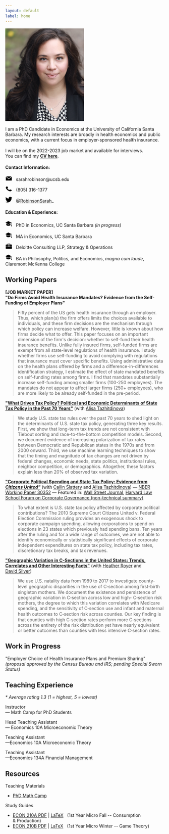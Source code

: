 ```yaml
---
layout: default
label: home
---
```


<div class="bio">
  <div class="profile">
    <img src="./assets/images/profile.jpg" alt="Profile Photo" width="250" height="293" style="margin:0; padding:0;"/>
  </div>
  <p>I am a PhD Candidate in Economics at the University of California Santa Barbara. My research interests are broadly in health economics and public economics, with a current focus in employer-sponsored health insurance. <br><br>
  I will be on the 2022-2023 job market and available for interviews. You&nbsp;can&nbsp;find my <a style="font-weight:bold" href="./Robinson_CV.pdf" target="_blank">CV&nbsp;here</a>.</p>
</div>


#### Contact Information:
<p class="indentbio"><img src="./assets/images/email.png" alt="" width="22" height="16"/> &nbsp; sarahrobinson@ucsb.edu </p>
<p class="indentbio"><img src="./assets/images/phone.png" alt="" width="22" height="16"/> &nbsp; (805) 316-1377 </p>
<p class="indentbio"><img src="./assets/images/twitter.png" alt="" width="22" height="18"/> &nbsp; <a href="https://twitter.com/RobinsonSarah_" target="_blank"> @RobinsonSarah_</a></p>

#### Education & Experience:
<p class="indentbio"><img src="./assets/images/education.png" alt="" width="22" height="19" /> &nbsp; PhD&nbsp;in&nbsp;Economics, UC&nbsp;Santa&nbsp;Barbara<em> (in&nbsp;progress)</em></p>
<p class="indentbio"><img src="./assets/images/education.png" alt="" width="22" height="19"/> &nbsp; MA&nbsp;in&nbsp;Economics, UC&nbsp;Santa&nbsp;Barbara&nbsp;</p>
<p class="indentbio"><img src="./assets/images/work.png" alt="" width="22" height="17" /> &nbsp; Deloitte&nbsp;Consulting&nbsp;LLP, Strategy&nbsp;&&nbsp;Operations</p>
<p class="indentbio"><img src="./assets/images/education.png" alt="" width="22" height="19"/> &nbsp; BA&nbsp;in&nbsp;Philosophy, Politics,&nbsp;and&nbsp;Economics, <em>magna&nbsp;cum&nbsp;laude</em>, Claremont&nbsp;McKenna&nbsp;College</p>


## Working Papers

**[JOB MARKET PAPER] <br> "Do Firms Avoid Health Insurance Mandates? Evidence from the Self-Funding of Employer Plans"**
> Fifty percent of the US gets health insurance through an employer. Thus, which plan(s) the firm offers limits the choices available to individuals, and these firm decisions are the mechanism through which policy can increase welfare. However, little is known about how firms decide what to offer. This paper focuses on an important dimension of the firm's decision: whether to self-fund their health insurance benefits. Unlike fully insured firms, self-funded firms are exempt from all state-level regulations of health insurance. I study whether firms use self-funding to avoid complying with regulations that insurance must cover specific benefits. Using administrative data on the health plans offered by firms and a difference-in-differences identification strategy, I estimate the effect of state mandated benefits on self-funding rates among firms. I find that mandates substantially increase self-funding among smaller firms (100-250 employees). The mandates do not appear to affect larger firms (250+ employees), who are more likely to be already self-funded in the pre-period.

<a style="font-weight:bold" href="https://papers.ssrn.com/sol3/papers.cfm?abstract_id=4035979" target="_blank">"What Drives Tax Policy? Political and Economic Determinants of State Tax Policy in the Past 70 Years"</a> (with&nbsp;<a href="https://alisatns.weebly.com" target="_blank">Alisa&nbsp;Tazhitdinova</a>)
> We study U.S. state tax rules over the past 70 years to shed light on the determinants of U.S. state tax policy, generating three key results. First, we show that long-term tax trends are not consistent with Tiebout sorting and race-to-the-bottom competition models. Second, we document evidence of increasing polarization of tax rates between Democratic and Republican states in the 1970s and from 2000 onward. Third, we use machine learning techniques to show that the timing and magnitude of tax changes are not driven by federal changes, economic needs, state politics, institutional rules, neighbor competition, or demographics. Altogether, these factors explain less than 20% of observed tax variation.

<a style="font-weight:bold" href="https://papers.ssrn.com/sol3/papers.cfm?abstract_id=4083336" target="_blank">"Corporate Political Spending and State Tax Policy: Evidence from *Citizens United"*</a> (with&nbsp;<a href="https://cailinslattery.com" target="_blank">Cailin&nbsp;Slattery</a> and <a href="https://alisatns.weebly.com" target="_blank">Alisa&nbsp;Tazhitdinova</a>) &mdash; <a href="https://www.nber.org/papers/w30352" target="_blank">NBER Working Paper 30352</a> &mdash; Featured in: <a href="https://www.wsj.com/articles/citizens-united-bought-nothing-state-tax-policy-nber-study-supreme-court-11660850148" target="_blank">Wall Street Journal</a>, <a href="https://corpgov.law.harvard.edu/2022/08/31/corporate-political-spending-and-state-tax-policy-evidence-from-citizens-united/" target="_blank">Harvard Law School Forum on Corporate Governance (non-technical summary)</a>
> To what extent is U.S. state tax policy affected by corporate political contributions? The 2010 Supreme Court Citizens United v. Federal Election Commission ruling provides an exogenous shock to corporate campaign spending, allowing corporations to spend on elections in 23 states which previously had spending bans. Ten years after the ruling and for a wide range of outcomes, we are not able to identify economically or statistically significant effects of corporate independent expenditures on state tax policy, including tax rates, discretionary tax breaks, and tax revenues.

<a style="font-weight:bold" href="./research/rrs_csection_final.pdf" target="_blank">"Geographic Variation in C-Sections in the United States: Trends, Correlates and Other Interesting Facts"</a> (with&nbsp;<a href="https://sites.google.com/site/heathernroyer/" target="_blank">Heather&nbsp;Royer</a> and <a href="https://sites.google.com/site/silverdw/" target="_blank">David&nbsp;Silver</a>)
> We use U.S. natality data from 1989 to 2017 to investigate county-level geographic disparities in the use of C&#8209;section among ﬁrst-birth singleton mothers. We document the existence and persistence of geographic variation in C&#8209;section across low and high- C&#8209;section risk mothers, the degree to which this variation correlates with Medicare spending, and the sensitivity of C&#8209;section use and infant and maternal health outcomes to C&#8209;section risk across counties. Our key ﬁnding is that counties with high C&#8209;section rates perform more C&#8209;sections across the entirety of the risk distribution yet have nearly equivalent or better outcomes than counties with less intensive C&#8209;section rates.

## Work in Progress

"Employer Choice of Health Insurance Plans and Premium&nbsp;Sharing" <br>
*(proposal approved by the Census Bureau and IRS; pending Special Sworn Status)*


## Teaching Experience

*&#42; Average rating 1.3 (1&nbsp;=&nbsp;highest,&nbsp;5&nbsp;=&nbsp;lowest)*

<p class="indentteach"><span>Instructor <br class="rwd-break-teach">&mdash;
Math&nbsp;Camp for PhD&nbsp;Students</span></p>
<p class="indentteach"><span>Head Teaching Assistant <br class="rwd-break-teach">&mdash;
Economics 10A Microeconomic&nbsp;Theory</span></p>
<p class="indentteach"><span>Teaching Assistant <br class="rwd-break-teach">&mdash;Economics 10A Microeconomic&nbsp;Theory</span></p>
<p class="indentteach"><span>Teaching Assistant <br class="rwd-break-teach">&mdash;Economics 134A Financial&nbsp;Management</span></p>



## Resources
Teaching Materials
* <a href="./teaching/mathcamp">PhD Math Camp</a>

Study Guides
* <a href="./resources/210A Study Guide v39.pdf" target="_blank">ECON 210A PDF</a> \| <a href="./resources/210A v39.zip" download>LaTeX</a> &nbsp; (1st&nbsp;Year&nbsp;Micro&nbsp;Fall -- Consumption &&nbsp;Production)  
* <a href="./resources/210B Study Guide v18.pdf" target="_blank">ECON 210B PDF</a> \| <a href="./resources/210B Study Guide v18.tex" download>LaTeX</a> &nbsp; (1st&nbsp;Year&nbsp;Micro&nbsp;Winter -- Game&nbsp;Theory) 